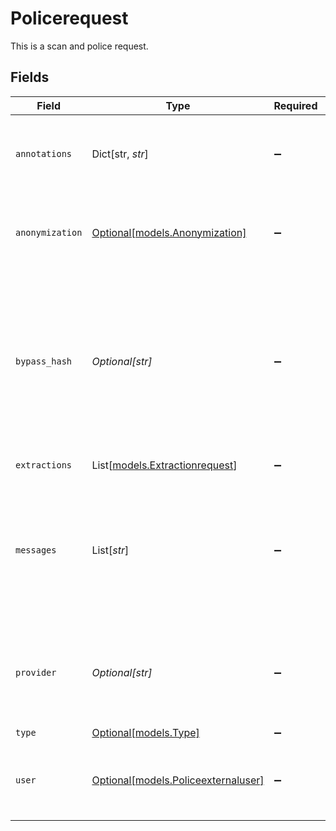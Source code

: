 # Policerequest

This is a scan and police request.


## Fields

| Field                                                                                                                                                                                                  | Type                                                                                                                                                                                                   | Required                                                                                                                                                                                               | Description                                                                                                                                                                                            | Example                                                                                                                                                                                                |
| ------------------------------------------------------------------------------------------------------------------------------------------------------------------------------------------------------ | ------------------------------------------------------------------------------------------------------------------------------------------------------------------------------------------------------ | ------------------------------------------------------------------------------------------------------------------------------------------------------------------------------------------------------ | ------------------------------------------------------------------------------------------------------------------------------------------------------------------------------------------------------ | ------------------------------------------------------------------------------------------------------------------------------------------------------------------------------------------------------ |
| `annotations`                                                                                                                                                                                          | Dict[str, *str*]                                                                                                                                                                                       | :heavy_minus_sign:                                                                                                                                                                                     | Annotations attached to the extraction.                                                                                                                                                                | {<br/>"key1": "value1",<br/>"key2": "value2"<br/>}                                                                                                                                                     |
| `anonymization`                                                                                                                                                                                        | [Optional[models.Anonymization]](../models/anonymization.md)                                                                                                                                           | :heavy_minus_sign:                                                                                                                                                                                     | How to anonymize the data. If deanonymize is true, then VariablSize is required.                                                                                                                       |                                                                                                                                                                                                        |
| `bypass_hash`                                                                                                                                                                                          | *Optional[str]*                                                                                                                                                                                        | :heavy_minus_sign:                                                                                                                                                                                     | In the case of a contentPolicy that asks for a confirmation, this is the<br/>hash you must send back to bypass the block. This is only useful when a<br/>content policy has been set or is evaluated remotely. | 6f37d752-bce1-4973-88f6-28b6c100ceb8                                                                                                                                                                   |
| `extractions`                                                                                                                                                                                          | List[[models.Extractionrequest](../models/extractionrequest.md)]                                                                                                                                       | :heavy_minus_sign:                                                                                                                                                                                     | The extractions to request.                                                                                                                                                                            |                                                                                                                                                                                                        |
| `messages`                                                                                                                                                                                             | List[*str*]                                                                                                                                                                                            | :heavy_minus_sign:                                                                                                                                                                                     | Messages to process and provide detections for. Use data in extractions for<br/>processing binary data.                                                                                                | [<br/>"Summarize the main points of this article in bullet points.",<br/>"Generate a list of creative product names for a futuristic tech gadget."<br/>]                                               |
| `provider`                                                                                                                                                                                             | *Optional[str]*                                                                                                                                                                                        | :heavy_minus_sign:                                                                                                                                                                                     | The name of the provider to use for policy resolutions. If not set, it will<br/>default to the principal name (the application itself).                                                                | openai                                                                                                                                                                                                 |
| `type`                                                                                                                                                                                                 | [Optional[models.Type]](../models/type.md)                                                                                                                                                             | :heavy_minus_sign:                                                                                                                                                                                     | The type of text.                                                                                                                                                                                      |                                                                                                                                                                                                        |
| `user`                                                                                                                                                                                                 | [Optional[models.Policeexternaluser]](../models/policeexternaluser.md)                                                                                                                                 | :heavy_minus_sign:                                                                                                                                                                                     | PoliceExternalUser holds the information about the remote user for a<br/>PoliceRequest.                                                                                                                |                                                                                                                                                                                                        |